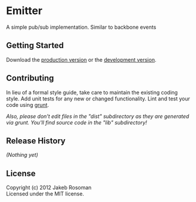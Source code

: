 # Emitter

A simple pub/sub implementation. Similar to backbone events

## Getting Started
Download the [production version][min] or the [development version][max].

[min]: https://raw.github.com/jkroso/Emitter/master/dist/Emitter.min.js
[max]: https://raw.github.com/jkroso/Emitter/master/dist/Emitter.js

## Contributing
In lieu of a formal style guide, take care to maintain the existing coding style. Add unit tests for any new or changed functionality. Lint and test your code using [grunt](https://github.com/cowboy/grunt).

_Also, please don't edit files in the "dist" subdirectory as they are generated via grunt. You'll find source code in the "lib" subdirectory!_

## Release History
_(Nothing yet)_

## License
Copyright (c) 2012 Jakeb Rosoman  
Licensed under the MIT license.

